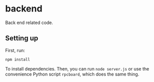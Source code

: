 # backend

Back end related code.

## Setting up

First, run:

```
npm install
```

To install dependencies. Then, you can run `node server.js` or use the convenience Python script `rpcboard`, which does the same thing.
